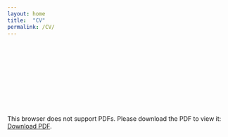 ```yaml
---
layout: home
title:  "CV"
permalink: /CV/
---
```

 
<object data="../images/CV.pdf" type="application/pdf" width="700px" height="700px">
    <embed src="http://LiQingy.github.io/CV.pdf">
        <p>This browser does not support PDFs. Please download the PDF to view it: <a href="http://LiQingy.github.io/CV.pdf">Download PDF</a>.</p>
    </embed>
</object>
